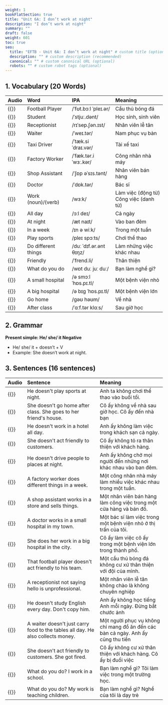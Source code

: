 ```yaml
---
weight: 1
bookFlatSection: true
title: "Unit 6A: I don’t work at night"
description: "I don’t work at night"
summary: ""
draft: false
weight: 601
toc: true
seo:
  title: "EFTB - Unit 6A: I don’t work at night" # custom title (optional)
  description: "" # custom description (recommended)
  canonical: "" # custom canonical URL (optional)
  robots: "" # custom robot tags (optional)
---
```


## 1. Vocabulary (20 Words)

| Audio                                                                         | Word                | IPA                    | Meaning                  |
|:------------------------------------------------------------------------------|:--------------------|:-----------------------|:-------------------------|
| {{<audio-player src="audio/unit6a/vocabularies/00_Football_Player.wav">}}     | Football Player     | /ˈfʊt.bɔːl ˈpleɪ.ər/   | Cầu thủ bóng đá          |
| {{<audio-player src="audio/unit6a/vocabularies/01_Student.wav">}}             | Student             | /ˈstjuː.dənt/          | Học sinh, sinh viên      |
| {{<audio-player src="audio/unit6a/vocabularies/02_Receptionist.wav">}}        | Receptionist        | /rɪˈsep.ʃən.ɪst/       | Nhân viên lễ tân         |
| {{<audio-player src="audio/unit6a/vocabularies/03_Waiter.wav">}}              | Waiter              | /ˈweɪ.tər/             | Nam phục vụ bàn          |
| {{<audio-player src="audio/unit6a/vocabularies/04_Taxi_Driver.wav">}}         | Taxi Driver         | /ˈtæk.si ˈdraɪ.vər/    | Tài xế taxi              |
| {{<audio-player src="audio/unit6a/vocabularies/05_Factory_Worker.wav">}}      | Factory Worker      | /ˈfæk.tər.i ˈwɜː.kər/  | Công nhân nhà máy        |
| {{<audio-player src="audio/unit6a/vocabularies/06_Shop_Assistant.wav">}}      | Shop Assistant      | /ˈʃɒp əˈsɪs.tənt/      | Nhân viên bán hàng       |
| {{<audio-player src="audio/unit6a/vocabularies/07_Doctor.wav">}}              | Doctor              | /ˈdɒk.tər/             | Bác sĩ                   |
| {{<audio-player src="audio/unit6a/vocabularies/08_Work.wav">}}             | Work (noun)/(verb)        |   /wɜːk/                   | Làm việc (động từ) <br/> Công việc (danh từ)|
| {{<audio-player src="audio/unit6a/vocabularies/09_All_day.wav">}}             | All day             | /ɔːl deɪ/              | Cả ngày                  |
| {{<audio-player src="audio/unit6a/vocabularies/10_At_night.wav">}}            | At night            | /æt naɪt/              | Vào ban đêm              |
| {{<audio-player src="audio/unit6a/vocabularies/11_In_a_week.wav">}}           | In a week           | /ɪn ə wiːk/            | Trong một tuần           |
| {{<audio-player src="audio/unit6a/vocabularies/12_Play_sports.wav">}}         | Play sports         | /pleɪ spɔːts/          | Chơi thể thao            |
| {{<audio-player src="audio/unit6a/vocabularies/13_Do_different_things.wav">}} | Do different things | /duː ˈdɪf.ər.ənt θɪŋz/ | Làm những việc khác nhau |
| {{<audio-player src="audio/unit6a/vocabularies/14_Friendly.wav">}}            | Friendly            | /ˈfrend.li/            | Thân thiện               |
| {{<audio-player src="audio/unit6a/vocabularies/15_What_do_you_do.wav">}}      | What do you do      | /wɒt duː juː duː/      | Bạn làm nghề gì?         |
| {{<audio-player src="audio/unit6a/vocabularies/16_A_small_hospital.wav">}}    | A small hospital    | /ə smɔːl ˈhɒs.pɪ.tl/   | Một bệnh viện nhỏ        |
| {{<audio-player src="audio/unit6a/vocabularies/17_A_big_hospital.wav">}}      | A big hospital      | /ə bɪɡ ˈhɒs.pɪ.tl/     | Một bệnh viện lớn        |
| {{<audio-player src="audio/unit6a/vocabularies/18_Go_home.wav">}}             | Go home             | /ɡəʊ həʊm/             | Về nhà                   |
| {{<audio-player src="audio/unit6a/vocabularies/19_After_class.wav">}}         | After class         | /ˈɑːf.tər klɑːs/       | Sau giờ học              |
## 2. Grammar

**Present simple: He/ she/ it Negative**
* He/ she/ it + doesn’t + V
* Example: She doesn’t work at night.

## 3. Sentences (16 sentences)

| Audio                                                                                                                    | Sentence                                                            | Meaning                                                                 |
|:-------------------------------------------------------------------------------------------------------------------------|:--------------------------------------------------------------------|:------------------------------------------------------------------------|
| {{<audio-player src="audio/unit6a/sentences/001_He doesnt play sports at night.wav">}} | He doesn't play sports at night. | Anh ta không chơi thể thao vào buổi tối. |
| {{<audio-player src="audio/unit6a/sentences/002_She doesnt go home after class.wav">}} | She doesn't go home after class. She goes to her friend's house. | Cô ấy không về nhà sau giờ học. Cô ấy đến nhà bạn |
| {{<audio-player src="audio/unit6a/sentences/003_He doesnt work in a hotel all .wav">}} | He doesn't work in a hotel all day. | Anh ấy không làm việc trong khách sạn cả ngày. |
| {{<audio-player src="audio/unit6a/sentences/004_She doesnt act friendly to cus.wav">}} | She doesn't act friendly to customers. | Cô ấy không tỏ ra thân thiện với khách hàng. |
| {{<audio-player src="audio/unit6a/sentences/005_He doesnt drive people to plac.wav">}} | He doesn't drive people to places at night. | Anh ấy không chở mọi người đến những nơi khác nhau vào ban đêm. |
| {{<audio-player src="audio/unit6a/sentences/006_A factory worker does differen.wav">}} | A factory worker does different things in a week. | Một công nhân nhà máy làm nhiều việc khác nhau trong một tuần. |
| {{<audio-player src="audio/unit6a/sentences/007_A shop assistant works in a st.wav">}} | A shop assistant works in a store and sells things. | Một nhân viên bán hàng làm công việc trong một cửa hàng và bán đồ. |
| {{<audio-player src="audio/unit6a/sentences/008_A doctor works in a small hosp.wav">}} | A doctor works in a small hospital in my town. | Một bác sĩ làm việc trong một bệnh viện nhỏ ở thị trấn của tôi. |
| {{<audio-player src="audio/unit6a/sentences/009_She does her work in a big hos.wav">}} | She does her work in a big hospital in the city. | Cô ấy làm việc cô ấy trong một bệnh viện lớn trong thành phố. |
| {{<audio-player src="audio/unit6a/sentences/010_That football player doesnt ac.wav">}} | That football player doesn't act friendly to his team. | Một cầu thủ bóng đá không cư xử thân thiện với đội của mình. |
| {{<audio-player src="audio/unit6a/sentences/011_A receptionist not saying hell.wav">}} | A receptionist not saying hello is unprofessional. | Một nhân viên lễ tân không chào là không chuyên nghiệp |
| {{<audio-player src="audio/unit6a/sentences/012_He doesnt study English every .wav">}} | He doesn't study English every day. Don't copy him. | Anh ấy không học tiếng Anh mỗi ngày. Đừng bắt chước ảnh |
| {{<audio-player src="audio/unit6a/sentences/013_A waiter doesnt just carry foo.wav">}} | A waiter doesn't just carry food to the tables all day. He also collects money. | Một người phục vụ không chỉ mang đồ ăn đến các bàn cả ngày. Anh ấy cũng thu tiền |
| {{<audio-player src="audio/unit6a/sentences/014_She doesnt act friendly to cus.wav">}} | She doesn't act friendly to customers. She got fired. | Cô ấy không cư xử thân thiện với khách hàng. Cô ấy bị đuổi việc |
| {{<audio-player src="audio/unit6a/sentences/015_What do you do I work in a sch.wav">}} | What do you do? I work in a school. | Bạn làm nghề gì? Tôi làm việc trong một trường học. |
| {{<audio-player src="audio/unit6a/sentences/016_What do you do My work is teac.wav">}} | What do you do? My work is teaching children. | Bạn làm nghề gì? Nghề của tôi là dạy trẻ |
